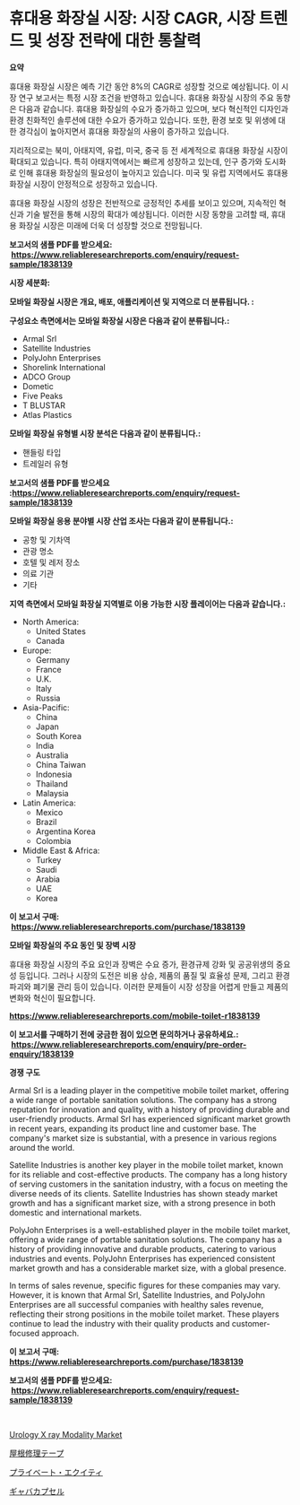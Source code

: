 <p><h1>휴대용 화장실 시장: 시장 CAGR, 시장 트렌드 및 성장 전략에 대한 통찰력</h1></p><p><strong>요약</strong></p>
<p><p>휴대용 화장실 시장은 예측 기간 동안 8%의 CAGR로 성장할 것으로 예상됩니다. 이 시장 연구 보고서는 특정 시장 조건을 반영하고 있습니다. 휴대용 화장실 시장의 주요 동향은 다음과 같습니다. 휴대용 화장실의 수요가 증가하고 있으며, 보다 혁신적인 디자인과 환경 친화적인 솔루션에 대한 수요가 증가하고 있습니다. 또한, 환경 보호 및 위생에 대한 경각심이 높아지면서 휴대용 화장실의 사용이 증가하고 있습니다.</p><p>지리적으로는 북미, 아태지역, 유럽, 미국, 중국 등 전 세계적으로 휴대용 화장실 시장이 확대되고 있습니다. 특히 아태지역에서는 빠르게 성장하고 있는데, 인구 증가와 도시화로 인해 휴대용 화장실의 필요성이 높아지고 있습니다. 미국 및 유럽 지역에서도 휴대용 화장실 시장이 안정적으로 성장하고 있습니다.</p><p>휴대용 화장실 시장의 성장은 전반적으로 긍정적인 추세를 보이고 있으며, 지속적인 혁신과 기술 발전을 통해 시장의 확대가 예상됩니다. 이러한 시장 동향을 고려할 때, 휴대용 화장실 시장은 미래에 더욱 더 성장할 것으로 전망됩니다.</p></p>
<p><strong>보고서의 샘플 PDF를 받으세요: &nbsp;<a href="https://www.reliableresearchreports.com/enquiry/request-sample/1838139">https://www.reliableresearchreports.com/enquiry/request-sample/1838139</a></strong></p>
<p><strong>시장 세분화:</strong></p>
<p><strong> 모바일 화장실 시장은 개요, 배포, 애플리케이션 및 지역으로 더 분류됩니다. :</strong></p>
<p><strong>구성요소 측면에서는 모바일 화장실 시장은 다음과 같이 분류됩니다.:</strong></p>
<p><ul><li>Armal Srl</li><li>Satellite Industries</li><li>PolyJohn Enterprises</li><li>Shorelink International</li><li>ADCO Group</li><li>Dometic</li><li>Five Peaks</li><li>T BLUSTAR</li><li>Atlas Plastics</li></ul></p>
<p><strong> 모바일 화장실 유형별 시장 분석은 다음과 같이 분류됩니다.:</strong></p>
<p><ul><li>핸들링 타입</li><li>트레일러 유형</li></ul></p>
<p><strong>보고서의 샘플 PDF를 받으세요 :<a href="https://www.reliableresearchreports.com/enquiry/request-sample/1838139">https://www.reliableresearchreports.com/enquiry/request-sample/1838139</a></strong></p>
<p><strong> 모바일 화장실 응용 분야별 시장 산업 조사는 다음과 같이 분류됩니다.:</strong></p>
<p><ul><li>공항 및 기차역</li><li>관광 명소</li><li>호텔 및 레저 장소</li><li>의료 기관</li><li>기타</li></ul></p>
<p><strong>지역 측면에서 모바일 화장실 지역별로 이용 가능한 시장 플레이어는 다음과 같습니다.:</strong></p>
<p><ul>
    <li>
        North America:
        <ul>
            <li>United States</li>
            <li>Canada</li>
        </ul>
    </li>
    <li>
        Europe:
        <ul>
            <li>Germany</li>
            <li>France</li>
            <li>U.K.</li>
            <li>Italy</li>
            <li>Russia</li>
        </ul>
    </li>
    <li>
        Asia-Pacific:
        <ul>
            <li>China</li>
            <li>Japan</li>
            <li>South Korea</li>
            <li>India</li>
            <li>Australia</li>
            <li>China Taiwan</li>
            <li>Indonesia</li>
            <li>Thailand</li>
            <li>Malaysia</li>
        </ul>
    </li>
    <li>
        Latin America:
        <ul>
            <li>Mexico</li>
            <li>Brazil</li>
            <li>Argentina Korea</li>
            <li>Colombia</li>
        </ul>
    </li>
    <li>
        Middle East & Africa:
        <ul>
            <li>Turkey</li>
            <li>Saudi</li>
            <li>Arabia</li>
            <li>UAE</li>
            <li>Korea</li>
        </ul>
    </li>
    </ul></p>
<p><strong>이 보고서 구매: &nbsp;<a href="https://www.reliableresearchreports.com/purchase/1838139">https://www.reliableresearchreports.com/purchase/1838139</a></strong></p>
<p><strong>모바일 화장실의 주요 동인 및 장벽 시장</strong></p>
<p><p>휴대용 화장실 시장의 주요 요인과 장벽은 수요 증가, 환경규제 강화 및 공공위생의 중요성 등입니다. 그러나 시장의 도전은 비용 상승, 제품의 품질 및 효율성 문제, 그리고 환경 파괴와 폐기물 관리 등이 있습니다. 이러한 문제들이 시장 성장을 어렵게 만들고 제품의 변화와 혁신이 필요합니다.</p></p>
<p><strong><a href="https://www.reliableresearchreports.com/mobile-toilet-r1838139">https://www.reliableresearchreports.com/mobile-toilet-r1838139</a></strong></p>
<p><strong>이 보고서를 구매하기 전에 궁금한 점이 있으면 문의하거나 공유하세요.: &nbsp;<a href="https://www.reliableresearchreports.com/enquiry/pre-order-enquiry/1838139">https://www.reliableresearchreports.com/enquiry/pre-order-enquiry/1838139</a></strong></p>
<p><strong>경쟁 구도</strong></p>
<p><p>Armal Srl is a leading player in the competitive mobile toilet market, offering a wide range of portable sanitation solutions. The company has a strong reputation for innovation and quality, with a history of providing durable and user-friendly products. Armal Srl has experienced significant market growth in recent years, expanding its product line and customer base. The company's market size is substantial, with a presence in various regions around the world.</p><p>Satellite Industries is another key player in the mobile toilet market, known for its reliable and cost-effective products. The company has a long history of serving customers in the sanitation industry, with a focus on meeting the diverse needs of its clients. Satellite Industries has shown steady market growth and has a significant market size, with a strong presence in both domestic and international markets.</p><p>PolyJohn Enterprises is a well-established player in the mobile toilet market, offering a wide range of portable sanitation solutions. The company has a history of providing innovative and durable products, catering to various industries and events. PolyJohn Enterprises has experienced consistent market growth and has a considerable market size, with a global presence.</p><p>In terms of sales revenue, specific figures for these companies may vary. However, it is known that Armal Srl, Satellite Industries, and PolyJohn Enterprises are all successful companies with healthy sales revenue, reflecting their strong positions in the mobile toilet market. These players continue to lead the industry with their quality products and customer-focused approach.</p></p>
<p><strong>이 보고서 구매: &nbsp; <a href="https://www.reliableresearchreports.com/purchase/1838139">https://www.reliableresearchreports.com/purchase/1838139</a></strong></p>
<p><strong>보고서의 샘플 PDF를 받으세요: &nbsp;<a href="https://www.reliableresearchreports.com/enquiry/request-sample/1838139">https://www.reliableresearchreports.com/enquiry/request-sample/1838139</a></strong><strong></strong></p>
<p>&nbsp;</p>
<p><p><a href="https://github.com/dimitrishawkinswaynenp91rgz/Market-Research-Report-List-2/blob/main/urology-x-ray-modality-market.md">Urology X ray Modality Market</a></p><p><a href="https://medium.com/@nicosmitham2023/%E5%B1%8B%E6%A0%B9%E4%BF%AE%E7%90%86%E3%83%86%E3%83%BC%E3%83%97%E5%B8%82%E5%A0%B4%E3%81%AE%E5%B1%95%E6%9C%9B-%E7%94%A3%E6%A5%AD%E6%A6%82%E8%A6%81%E3%81%A8%E4%BA%88%E6%B8%AC-2024%E5%B9%B4%E3%81%8B%E3%82%892031%E5%B9%B4-ccae8796cdef">屋根修理テープ</a></p><p><a href="https://github.com/one-cool-chick/Market-Research-Report-List-1/blob/main/509310723517.md">プライベート・エクイティ</a></p><p><a href="https://medium.com/@oswaldoavarro768546/gaba%E3%82%AB%E3%83%97%E3%82%BB%E3%83%AB%E5%B8%82%E5%A0%B4%E8%A6%8F%E6%A8%A1%E3%81%AF-%E4%B8%96%E7%95%8C%E3%81%AE%E6%A5%AD%E7%95%8C%E3%81%A7%E6%9C%80%E3%82%82%E5%8A%B9%E6%9E%9C%E7%9A%84%E3%81%AA%E3%83%9E%E3%83%BC%E3%82%B1%E3%83%86%E3%82%A3%E3%83%B3%E3%82%B0%E3%83%81%E3%83%A3%E3%83%8D%E3%83%AB%E3%82%92%E6%98%8E%E3%82%89%E3%81%8B%E3%81%AB%E3%81%97%E3%81%BE%E3%81%99-gaba-kapuseru-shij%C5%8D-kibo-wa-sekai-no-gy%C5%8Dkai-de-ddbe0bb6baf2">ギャバカプセル</a></p></p>